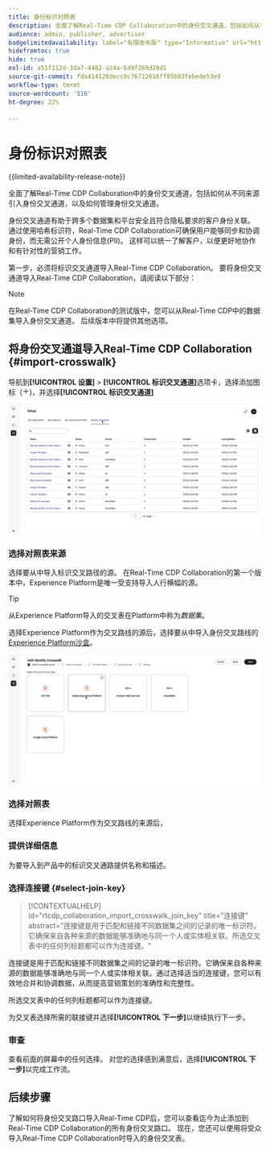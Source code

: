```yaml
---
title: 身份标识对照表
description: 全面了解Real-Time CDP Collaboration中的身份交叉通道，包括如何从不同来源引入身份交叉通道，以及如何管理身份交叉通道
audience: admin, publisher, advertiser
badgelimitedavailability: label="有限发布版" type="Informative" url="https://helpx.adobe.com/cn/legal/product-descriptions/real-time-customer-data-platform-collaboration.html newtab=true"
hidefromtoc: true
hide: true
exl-id: a51f112d-3da7-4482-a24a-6d9f269d28d1
source-git-commit: fda414120decc0c76712616ff85b83febede53e9
workflow-type: tm+mt
source-wordcount: '516'
ht-degree: 22%

---
```


# 身份标识对照表

{{limited-availability-release-note}}

全面了解Real-Time CDP Collaboration中的身份交叉通道，包括如何从不同来源引入身份交叉通道，以及如何管理身份交叉通道。

身份交叉通道有助于跨多个数据集和平台安全且符合隐私要求的客户身份关联。 通过使用哈希标识符，Real-Time CDP Collaboration可确保用户能够同步和协调身份，而无需公开个人身份信息(PII)。 这样可以统一了解客户，以便更好地协作和有针对性的营销工作。

<!--
In Real-Time CDP Collaboration, use identity crosswalks alongside your audiences by [TODO] insert material here. 
-->


第一步，必须将标识交叉通道导入Real-Time CDP Collaboration。 要将身份交叉通道导入Real-Time CDP Collaboration，请阅读以下部分：

>[!NOTE]
>
>在Real-Time CDP Collaboration的测试版中，您可以从Real-Time CDP中的数据集导入身份交叉通道。 后续版本中将提供其他选项。

## 将身份交叉通道导入Real-Time CDP Collaboration {#import-crosswalk}

导航到&#x200B;**[!UICONTROL 设置]** > **[!UICONTROL 标识交叉通道]**&#x200B;选项卡，选择添加图标（![添加图标）。](/help/assets/icons/plus.png))，并选择&#x200B;**[!UICONTROL 标识交叉通道]**

![如何进入屏幕添加身份交叉路线的录制](/help/assets/setup/identity-crosswalks/import-identity-crosswalk.gif)

### 选择对照表来源

选择要从中导入标识交叉路径的源。 在Real-Time CDP Collaboration的第一个版本中，Experience Platform是唯一受支持导入人行横幅的源。

>[!TIP]
>
>从Experience Platform导入的交叉表在Platform中称为&#x200B;*数据集*。

选择Experience Platform作为交叉路线的源后，选择要从中导入身份交叉路线的[Experience Platform沙盒](https://experienceleague.adobe.com/zh-hans/docs/experience-platform/sandbox/home)。

![有关如何选择交叉通路源的录制](/help/assets/setup/identity-crosswalks/select-crosswalk-source.gif)

### 选择对照表

选择Experience Platform作为交叉路线的来源后，

### 提供详细信息

为要导入到产品中的标识交叉通路提供名称和描述。

### 选择连接键 {#select-join-key}

>[!CONTEXTUALHELP]
>id="rtcdp_collaboration_import_crosswalk_join_key"
>title="连接键"
>abstract="连接键是用于匹配和链接不同数据集之间的记录的唯一标识符。它确保来自各种来源的数据能够准确地与同一个人或实体相关联。所选交叉表中的任何列标题都可以作为连接键。"

连接键是用于匹配和链接不同数据集之间的记录的唯一标识符。它确保来自各种来源的数据能够准确地与同一个人或实体相关联。通过选择适当的连接键，您可以有效地合并和协调数据，从而提高营销策划的准确性和完整性。

所选交叉表中的任何列标题都可以作为连接键。

为交叉表选择所需的联接键并选择&#x200B;**[!UICONTROL 下一步]**&#x200B;以继续执行下一步。

### 审查

查看前面的屏幕中的任何选择。 对您的选择感到满意后，选择&#x200B;**[!UICONTROL 下一步]**&#x200B;以完成工作流。

## 后续步骤

了解如何将身份交叉路口导入Real-Time CDP后，您可以查看迄今为止添加到Real-Time CDP Collaboration的所有身份交叉路口。 现在，您还可以使用将受众导入Real-Time CDP Collaboration时导入的身份交叉表。
